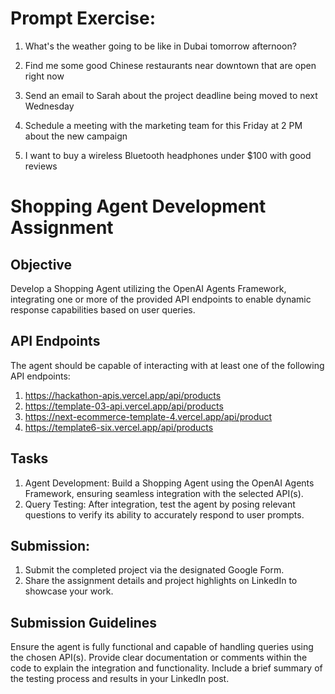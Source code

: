 # Prompt Exercise:

1. What's the weather going to be like in Dubai tomorrow afternoon?

2. Find me some good Chinese restaurants near downtown that are open right now

3. Send an email to Sarah about the project deadline being moved to next Wednesday

4. Schedule a meeting with the marketing team for this Friday at 2 PM about the new campaign

5. I want to buy a wireless Bluetooth headphones under $100 with good reviews




# Shopping Agent Development Assignment
## Objective

Develop a Shopping Agent utilizing the OpenAI Agents Framework, integrating one or more of the provided API endpoints to enable dynamic response capabilities based on user queries.

## API Endpoints
The agent should be capable of interacting with at least one of the following API endpoints:

1. https://hackathon-apis.vercel.app/api/products
2. https://template-03-api.vercel.app/api/products
3. https://next-ecommerce-template-4.vercel.app/api/product
4. https://template6-six.vercel.app/api/products

## Tasks

1. Agent Development: Build a Shopping Agent using the OpenAI Agents Framework, ensuring seamless integration with the selected API(s).
2. Query Testing: After integration, test the agent by posing relevant questions to verify its ability to accurately respond to user prompts.

## Submission: 
1. Submit the completed project via the designated Google Form.
2. Share the assignment details and project highlights on LinkedIn to showcase your work.

## Submission Guidelines

Ensure the agent is fully functional and capable of handling queries using the chosen API(s).
Provide clear documentation or comments within the code to explain the integration and functionality.
Include a brief summary of the testing process and results in your LinkedIn post.
